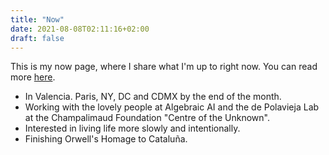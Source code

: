 ```yaml
---
title: "Now"
date: 2021-08-08T02:11:16+02:00
draft: false
---
```

This is my now page, where I share what I'm up to right now. You can read more [here](https://nownownow.com/about).

*  In Valencia. Paris, NY, DC and CDMX by the end of the month.
*  Working with the lovely people at Algebraic AI and the de Polavieja Lab at the Champalimaud Foundation "Centre of the Unknown".
*  Interested in living life more slowly and intentionally.
*  Finishing Orwell's Homage to Cataluña.